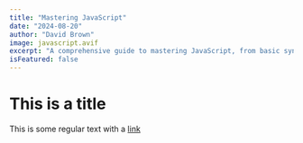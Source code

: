 ```yaml
---
title: "Mastering JavaScript"
date: "2024-08-20"
author: "David Brown"
image: javascript.avif
excerpt: "A comprehensive guide to mastering JavaScript, from basic syntax to advanced concepts."
isFeatured: false
---
```


# This is a title

This is some regular text with a [link](https://google.com)
